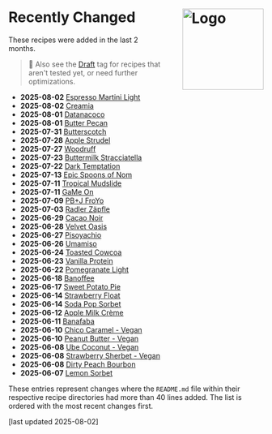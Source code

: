 # Recently Changed<img style="float: right; margin-left: 1.5em;" width=160 alt="Logo" src="/ice-creamery/info/logo-changed.png" />
<!--
1. git log --since="2 months ago" --pretty=format:"%H %ad %s" --date=short --numstat recipes >history.txt
2. add "history.txt" as a source to NotebookLM (via "Upload")
3. paste the prompt:

use the "history.txt" source which has this format: records are lines separated by an empty line;
1st line is Commit SHA, Commit date, and Commit message;
the other lines hold the number of added and deleted lines for each file changed in the commit,
which can be used to infer the changeset size, followed by the path of the file.

list the names of the directory under recipes for all changes of "README.md" files
that have at least one record with more than 40 lines added. sort the list by the date in descneding order,
and include the date of the change before the name, in bold text.
leave out the text " (Deluxe)" in the visible directory name.
link the directory name using Markdown format, with the URL prefix
"/ice-creamery/" followed by the first letter of the name as a 2nd path component,
and finally followed by the FULL original directory name.
url-encode that link. so to reiterate, the links have the markdown format
"[shortened directory name](url-enconded full directory name)".
put the number of added lines into a HTML comment after the link, in the format "added NNN lines".
-->

These recipes were added in the last 2 months.

> 👀 Also see the [Draft](https://jhermann.github.io/ice-creamery/tags/#tag:draft) tag for recipes that aren't tested yet, or need further optimizations.

- **2025-08-02** [Espresso Martini Light](https://notebooklm.google.com/ice-creamery/E/Espresso%20Martini%20Light%20%28Deluxe%29) <!-- added 80 lines -->
- **2025-08-02** [Creamia](https://notebooklm.google.com/ice-creamery/C/Creamia%20%28Deluxe%29) <!-- added 76 lines -->
- **2025-08-01** [Datanacoco](https://notebooklm.google.com/ice-creamery/D/Datanacoco%20%28Deluxe%29) <!-- added 80 lines -->
- **2025-08-01** [Butter Pecan](https://notebooklm.google.com/ice-creamery/B/Butter%20Pecan%20%28Deluxe%29) <!-- added 89 lines -->
- **2025-07-31** [Butterscotch](https://notebooklm.google.com/ice-creamery/B/Butterscotch%20%28Deluxe%29) <!-- added 82 lines -->
- **2025-07-28** [Apple Strudel](https://notebooklm.google.com/ice-creamery/A/Apple%20Strudel%20%28Deluxe%29) <!-- added 79 lines -->
- **2025-07-27** [Woodruff](https://notebooklm.google.com/ice-creamery/W/Woodruff%20%28Deluxe%29) <!-- added 81 lines -->
- **2025-07-23** [Buttermilk Stracciatella](https://notebooklm.google.com/ice-creamery/B/Buttermilk%20Stracciatella%20%28Deluxe%29) <!-- added 84 lines -->
- **2025-07-22** [Dark Temptation](https://notebooklm.google.com/ice-creamery/D/Dark%20Temptation%20%28Deluxe%29) <!-- added 89 lines -->
- **2025-07-13** [Epic Spoons of Nom](https://notebooklm.google.com/ice-creamery/E/Epic%20Spoons%20of%20Nom%20%28Deluxe%29) <!-- added 72 lines -->
- **2025-07-11** [Tropical Mudslide](https://notebooklm.google.com/ice-creamery/T/Tropical%20Mudslide%20%28Deluxe%29) <!-- added 87 lines -->
- **2025-07-11** [GaMe On](https://notebooklm.google.com/ice-creamery/G/GaMe%20On%20%28Deluxe%29) <!-- added 72 lines -->
- **2025-07-09** [PB+J FroYo](https://notebooklm.google.com/ice-creamery/P/PB%2BJ%20FroYo%20%28Deluxe%29) <!-- added 76 lines -->
- **2025-07-03** [Radler Zäpfle](https://notebooklm.google.com/ice-creamery/R/Radler%20Z%C3%A4pfle%20%28Deluxe%29) <!-- added 62 lines -->
- **2025-06-29** [Cacao Noir](https://notebooklm.google.com/ice-creamery/C/Cacao%20Noir%20%28Deluxe%29) <!-- added 79 lines -->
- **2025-06-28** [Velvet Oasis](https://notebooklm.google.com/ice-creamery/V/Velvet%20Oasis%20%28Deluxe%29) <!-- added 81 lines -->
- **2025-06-27** [Pisoyachio](https://notebooklm.google.com/ice-creamery/P/Pisoyachio%20%28Deluxe%29) <!-- added 87 lines -->
- **2025-06-26** [Umamiso](https://notebooklm.google.com/ice-creamery/U/Umamiso%20%28Deluxe%29) <!-- added 67 lines -->
- **2025-06-24** [Toasted Cowcoa](https://notebooklm.google.com/ice-creamery/T/Toasted%20Cowcoa%20%28Deluxe%29) <!-- added 74 lines -->
- **2025-06-23** [Vanilla Protein](https://notebooklm.google.com/ice-creamery/V/Vanilla%20Protein%20%28Deluxe%29) <!-- added 76 lines -->
- **2025-06-22** [Pomegranate Light](https://notebooklm.google.com/ice-creamery/P/Pomegranate%20Light%20%28Deluxe%29) <!-- added 79 lines -->
- **2025-06-18** [Banoffee](https://notebooklm.google.com/ice-creamery/B/Banoffee%20%28Deluxe%29) <!-- added 84 lines -->
- **2025-06-17** [Sweet Potato Pie](https://notebooklm.google.com/ice-creamery/S/Sweet%20Potato%20Pie%20%28Deluxe%29) <!-- added 74 lines -->
- **2025-06-14** [Strawberry Float](https://notebooklm.google.com/ice-creamery/S/Strawberry%20Float) <!-- added 43 lines -->
- **2025-06-14** [Soda Pop Sorbet](https://notebooklm.google.com/ice-creamery/S/Soda%20Pop%20Sorbet%20%28Deluxe%29) <!-- added 73 lines -->
- **2025-06-12** [Apple Milk Crème](https://notebooklm.google.com/ice-creamery/A/Apple%20Milk%20Cr%C3%A8me%20%28Deluxe%29) <!-- added 84 lines -->
- **2025-06-11** [Banafaba](https://notebooklm.google.com/ice-creamery/B/Banafaba%20%28Deluxe%29) <!-- added 76 lines -->
- **2025-06-10** [Chico Caramel - Vegan](https://notebooklm.google.com/ice-creamery/C/Chico%20Caramel%20%E2%80%A2%20Vegan%20%28Deluxe%29) <!-- added 85 lines -->
- **2025-06-10** [Peanut Butter - Vegan](https://notebooklm.google.com/ice-creamery/P/Peanut%20Butter%20%E2%80%A2%20Vegan%20%28Deluxe%29) <!-- added 68 lines -->
- **2025-06-08** [Ube Coconut - Vegan](https://notebooklm.google.com/ice-creamery/U/Ube%20Coconut%20%E2%80%A2%20Vegan%20%28Deluxe%29) <!-- added 76 lines -->
- **2025-06-08** [Strawberry Sherbet - Vegan](https://notebooklm.google.com/ice-creamery/S/Strawberry%20Sherbet%20%E2%80%A2%20Vegan%20%28Deluxe%29) <!-- added 74 lines -->
- **2025-06-08** [Dirty Peach Bourbon](https://notebooklm.google.com/ice-creamery/D/Dirty%20Peach%20Bourbon%20%28Deluxe%29) <!-- added 69 lines -->
- **2025-06-07** [Lemon Sorbet](https://notebooklm.google.com/ice-creamery/L/Lemon%20Sorbet%20%28Deluxe%29) <!-- added 70 lines -->

These entries represent changes where the `README.md` file within their respective recipe directories
had more than 40 lines added. The list is ordered with the most recent changes first.

[last updated 2025-08-02]
